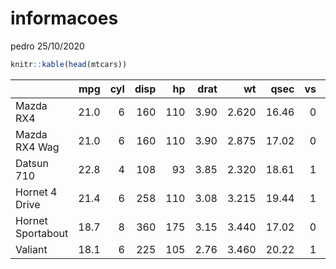 informacoes
================
pedro
25/10/2020

``` r
knitr::kable(head(mtcars))
```

|                   |  mpg | cyl | disp |  hp | drat |    wt |  qsec | vs | am | gear | carb |
| :---------------- | ---: | --: | ---: | --: | ---: | ----: | ----: | -: | -: | ---: | ---: |
| Mazda RX4         | 21.0 |   6 |  160 | 110 | 3.90 | 2.620 | 16.46 |  0 |  1 |    4 |    4 |
| Mazda RX4 Wag     | 21.0 |   6 |  160 | 110 | 3.90 | 2.875 | 17.02 |  0 |  1 |    4 |    4 |
| Datsun 710        | 22.8 |   4 |  108 |  93 | 3.85 | 2.320 | 18.61 |  1 |  1 |    4 |    1 |
| Hornet 4 Drive    | 21.4 |   6 |  258 | 110 | 3.08 | 3.215 | 19.44 |  1 |  0 |    3 |    1 |
| Hornet Sportabout | 18.7 |   8 |  360 | 175 | 3.15 | 3.440 | 17.02 |  0 |  0 |    3 |    2 |
| Valiant           | 18.1 |   6 |  225 | 105 | 2.76 | 3.460 | 20.22 |  1 |  0 |    3 |    1 |
